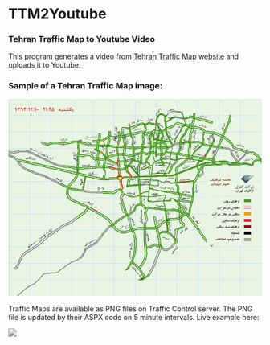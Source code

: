 TTM2Youtube
===========
### Tehran Traffic Map to Youtube Video

This program generates a video from [Tehran Traffic Map website](http://31.24.237.150/TTCCTrafficWebSite/PublicUsers/GraphicalTrafficMap/Default.aspx) and uploads it to Youtube.

### Sample of a Tehran Traffic Map image:

![](SampleMap.png)

Traffic Maps are available as PNG files on Traffic Control server. The PNG file is updated by their ASPX code on 5 minute intervals. Live example here:

![](http://31.24.237.150/TTCCTrafficWebSite/UploadedFiles/WebTrafficImages/Web0.png)

